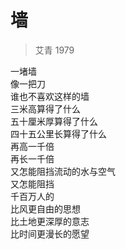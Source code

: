 # 墙

> 艾青 1979

一堵墙  
像一把刀  
谁也不喜欢这样的墙  
三米高算得了什么  
五十厘米厚算得了什么  
四十五公里长算得了什么  
再高一千倍  
再长一千倍  
又怎能阻挡流动的水与空气  
又怎能阻挡  
千百万人的  
比风更自由的思想  
比土地更深厚的意志  
比时间更漫长的愿望